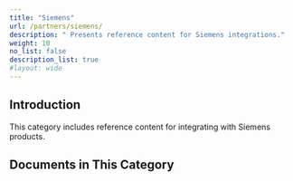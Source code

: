 ```yaml
---
title: "Siemens"
url: /partners/siemens/
description: " Presents reference content for Siemens integrations."
weight: 10
no_list: false 
description_list: true
#layout: wide
---
```


## Introduction

This category includes reference content for integrating with Siemens products.

## Documents in This Category
